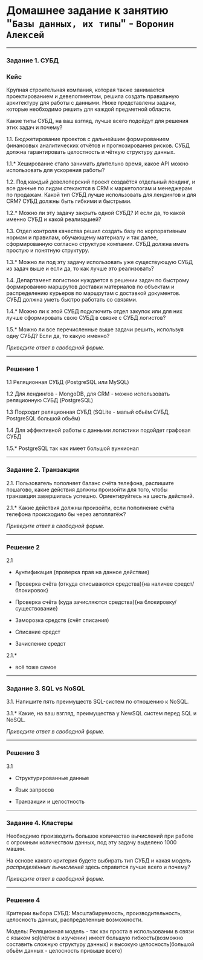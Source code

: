 # Домашнее задание к занятию "`Базы данных, их типы`" - `Воронин Алексей`



------


### Задание 1. СУБД

### Кейс
Крупная строительная компания, которая также занимается проектированием и девелопментом, решила создать 
правильную архитектуру для работы с данными. Ниже представлены задачи, которые необходимо решить для
каждой предметной области. 

Какие типы СУБД, на ваш взгляд, лучше всего подойдут для решения этих задач и почему? 
 
1.1. Бюджетирование проектов с дальнейшим формированием финансовых аналитических отчётов и прогнозирования рисков.
СУБД должна гарантировать целостность и чёткую структуру данных.

1.1.* Хеширование стало занимать длительно время, какое API можно использовать для ускорения работы? 

1.2. Под каждый девелоперский проект создаётся отдельный лендинг, и все данные по лидам стекаются в CRM к 
маркетологам и менеджерам по продажам. Какой тип СУБД лучше использовать для лендингов и для CRM? 
СУБД должны быть гибкими и быстрыми.

1.2.* Можно ли эту задачу закрыть одной СУБД? И если да, то какой именно СУБД и какой реализацией?

1.3. Отдел контроля качества решил создать базу по корпоративным нормам и правилам, обучающему материалу 
и так далее, сформированную согласно структуре компании. СУБД должна иметь простую и понятную структуру.

1.3.* Можно ли под эту задачу использовать уже существующую СУБД из задач выше и если да, то как лучше это 
реализовать?

1.4. Департамент логистики нуждается в решении задач по быстрому формированию маршрутов доставки материалов 
по объектам и распределению курьеров по маршрутам с доставкой документов. СУБД должна уметь быстро работать
со связями.

1.4.* Можно ли к этой СУБД подключить отдел закупок или для них лучше сформировать свою СУБД в связке с СУБД 
логистов?

1.5.* Можно ли все перечисленные выше задачи решить, используя одну СУБД? Если да, то какую именно?

*Приведите ответ в свободной форме.*

---

### Решение 1

1.1 Реляционная СУБД (PostgreSQL или MySQL)

1.2 Для лендингов - MongoDB, для CRM - можно использовать реляционную СУБД (PostgreSQL)

1.3 Подходит реляционная СУБД (SQLite - малый обьём СУБД, PostgreSQL большой обьём)

1.4 Для эффективной работы с данными логистики подойдет графовая СУБД

1.5.* PostgreSQL так как имеет большой вункионал

---
### Задание 2. Транзакции

2.1. Пользователь пополняет баланс счёта телефона, распишите пошагово, какие действия должны произойти для того, чтобы 
транзакция завершилась успешно. Ориентируйтесь на шесть действий.

2.1.* Какие действия должны произойти, если пополнение счёта телефона происходило бы через автоплатёж?

*Приведите ответ в свободной форме.*

---

### Решение 2

2.1

- Аунтификация (проверка прав на данное действие)

- Проверка счёта (откуда списываются средства){на наличее средст/блокировок}

- Проверка счёта (куда зачисляются средства){на блокировку/существование}

- Заморозка средств (счёт списания)

- Списание средст

- Зачисление средст 


2.1.*

- всё тоже самое

---

### Задание 3. SQL vs NoSQL

3.1. Напишите пять преимуществ SQL-систем по отношению к NoSQL. 

3.1.* Какие, на ваш взгляд, преимущества у NewSQL систем перед SQL и NoSQL.

*Приведите ответ в свободной форме.*

---

### Решение 3

3.1

- Структурированные данные

- Язык запросов

- Транзакции и целостность


---

### Задание 4. Кластеры

Необходимо производить большое количество вычислений при работе с огромным количеством данных, под эту задачу 
выделено 1000 машин. 

На основе какого критерия будете выбирать тип СУБД и какая модель *распределённых вычислений* 
здесь справится лучше всего и почему?

*Приведите ответ в свободной форме.*

---

### Решение 4

Критерии выбора СУБД:
  Масштабируемость, производительность, целосность данных, распределенные возможности.

Модель: 
  Реляционная модель - так как проста в использовании в связи с языком sql(лёгок в изучении) имеет большую гибкость(возможно составить сложную структуру данных) и высокую целосность(большой обьём данных - целосность привыше всего)
